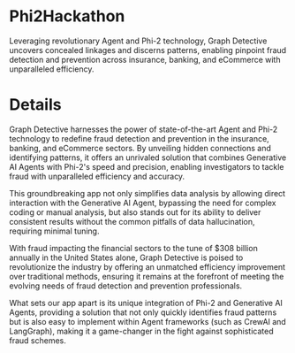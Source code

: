 # Phi2Hackathon
Leveraging revolutionary Agent and Phi-2 technology, Graph Detective uncovers concealed linkages and discerns patterns, enabling pinpoint fraud detection and prevention across insurance, banking, and eCommerce with unparalleled efficiency. 

# Details

Graph Detective harnesses the power of state-of-the-art Agent and Phi-2 technology to redefine fraud detection and prevention in the insurance, banking, and eCommerce sectors. By unveiling hidden connections and identifying patterns, it offers an unrivaled solution that combines Generative AI Agents with Phi-2's speed and precision, enabling investigators to tackle fraud with unparalleled efficiency and accuracy. 

This groundbreaking app not only simplifies data analysis by allowing direct interaction with the Generative AI Agent, bypassing the need for complex coding or manual analysis, but also stands out for its ability to deliver consistent results without the common pitfalls of data hallucination, requiring minimal tuning. 

With fraud impacting the financial sectors to the tune of $308 billion annually in the United States alone, Graph Detective is poised to revolutionize the industry by offering an unmatched efficiency improvement over traditional methods, ensuring it remains at the forefront of meeting the evolving needs of fraud detection and prevention professionals. 

What sets our app apart is its unique integration of Phi-2 and Generative AI Agents, providing a solution that not only quickly identifies fraud patterns but is also easy to implement within Agent frameworks (such as CrewAI and LangGraph), making it a game-changer in the fight against sophisticated fraud schemes.


